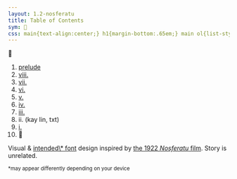 ```yaml
---
layout: 1.2-nosferatu
title: Table of Contents
sym: 🌙
css: main{text-align:center;} h1{margin-bottom:.65em;} main ol{list-style-type:none; padding-left:0; line-height:2;} section{text-align:left; font-size:.85em; max-width:20em; margin:1rem auto 0; opacity:.85;} section small{font-size:.85em;} ol a{text-decoration:none;} ol a:hover,ol a:focus,ol a:active{color:#606060;} ol li:last-child{margin:.75em 0 2em;} ol li a{display:inline-block; padding:0 .35em;} a{text-underline-offset:.25em;}
---
```

<!--put the "ad"/cover image above the h1? with title. use "if url contains index" or whatever in the layout
also maybe use images for this? especially if parts get split into separate pages but idk, everything on one big page makes my job easier even if it loads a bit slower-->
🌙︎&#xFE0E;

1. [prelude](splash)
1. [viii.](viii)
1. [vii.](vii) <!--"interlude": KL "hello seq can i please have your credit card number". (seq: "sure lol".) idk i think it would be funny-->
1. [vi.](vi) <!--interlude: crude mspaint rendering of kl on seq, hunter watches with binoculars. "hm. gross" (hell maybe just put the text post in). and/or: "i confessed to my error" "you didn't confess shit" "i. Confessed it". ALSO: exit, pursued by a were-->
1. [v.](v) <!--interlude: And Then They Worried // Who Would Win: "ELDRITCH WEREBUNNY BEHEMOTH" vs "one guy with a plank lol"-->
1. [iv.](iv) <!--interlude: KL+Caleb "emotional vampire club!!!!" ...or just do that as a separate shitdoodle maybe // caleb: "i can fix her" / kay lin: "i can make her WORSE" or better yet handshake meme, "i can fix one" "i can make one worse! :D" and all was good and well in the land of shitposts-->
1. [iii.](iii) <!--interlude: do we finally share the "but... you're a rabbit" y/n. it's not Quite a Dramatic Death Scene but it kinda fades like one anyway so-->
1. ii. (kay lin, txt)
1. [i.](i)
1. 🌙︎&#xFE0E;

<!--1. epilogue-bonus-thing?? idk could just be a group drawing, have Some kind of "thanks for reading". maybe an additional author's note about this being a "test run" for the potential Actual Story? maybe you could get the colorscript up by this point and have a link to it here :V
	1. ^ link it to the moon. NOT the beginning though, that part can stay visible-->

<section markdown="1" class="book">
Visual & <a href="https://en.wikipedia.org/wiki/Century_Gothic" class="ext">intended\* font</a> design inspired by <a href="https://en.wikipedia.org/wiki/Nosferatu" class="ext">the 1922 <i>Nosferatu</i> film</a>. Story is unrelated.

<small>\*may appear differently depending on your device</small>
</section>